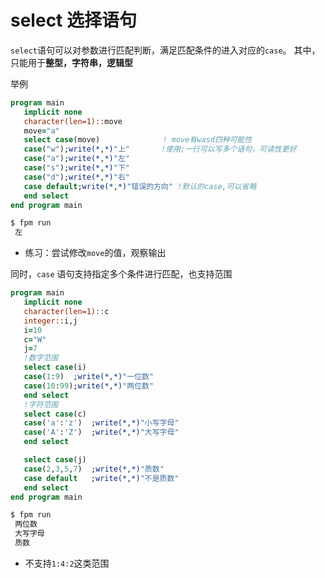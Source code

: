 # select 选择语句

`select`语句可以对参数进行匹配判断，满足匹配条件的进入对应的`case`。 其中，只能用于**整型，字符串，逻辑型**

举例
``` fortran
program main
   implicit none
   character(len=1)::move
   move="a"
   select case(move)              ! move有wasd四种可能性
   case("w");write(*,*)"上"       !使用;一行可以写多个语句，可读性更好
   case("a");write(*,*)"左"
   case("s");write(*,*)"下"
   case("d");write(*,*)"右"
   case default;write(*,*)"错误的方向" !默认的case,可以省略
   end select
end program main
```
``` sh
$ fpm run
 左
```
- 练习：尝试修改`move`的值，观察输出

同时，`case` 语句支持指定多个条件进行匹配，也支持范围

``` fortran
program main
   implicit none
   character(len=1)::c
   integer::i,j
   i=10
   c="W"
   j=7
   !数字范围
   select case(i)      
   case(1:9)  ;write(*,*)"一位数" 
   case(10:99);write(*,*)"两位数"
   end select
   !字符范围
   select case(c)      
   case('a':'z')  ;write(*,*)"小写字母" 
   case('A':'Z')  ;write(*,*)"大写字母"
   end select

   select case(j)
   case(2,3,5,7)  ;write(*,*)"质数"
   case default   ;write(*,*)"不是质数"
   end select
end program main
```
``` sh
$ fpm run
 两位数
 大写字母
 质数
```
- 不支持`1:4:2`这类范围
